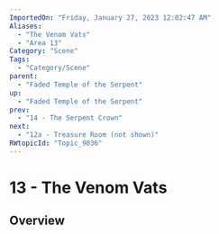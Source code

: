 ```yaml
---
ImportedOn: "Friday, January 27, 2023 12:02:47 AM"
Aliases:
  - "The Venom Vats"
  - "Area 13"
Category: "Scene"
Tags:
  - "Category/Scene"
parent:
  - "Faded Temple of the Serpent"
up:
  - "Faded Temple of the Serpent"
prev:
  - "14 - The Serpent Crown"
next:
  - "12a - Treasure Room (not shown)"
RWtopicId: "Topic_9036"
---
```

# 13 - The Venom Vats
## Overview
